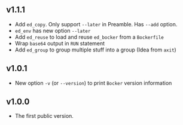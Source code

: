 ## v1.1.1

* Add `ed_copy`. Only support `--later` in Preamble. Has `--add` option.
* `ed_env` has new option `--later`
* Add `ed_reuse` to load and reuse `ed_bocker` from a `Bockerfile`
* Wrap `base64` output in `RUN` statement
* Add `ed_group` to group multiple stuff into a group  (Idea from `axit`)

## v1.0.1

* New option `-v` (or `--version`) to print `Bocker` version information

## v1.0.0

* The first public version.
